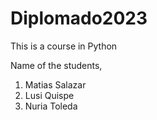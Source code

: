 # Diplomado2023
This is a course in Python

Name of the students,
1. Matias Salazar
2. Lusi Quispe
3. Nuria Toleda
